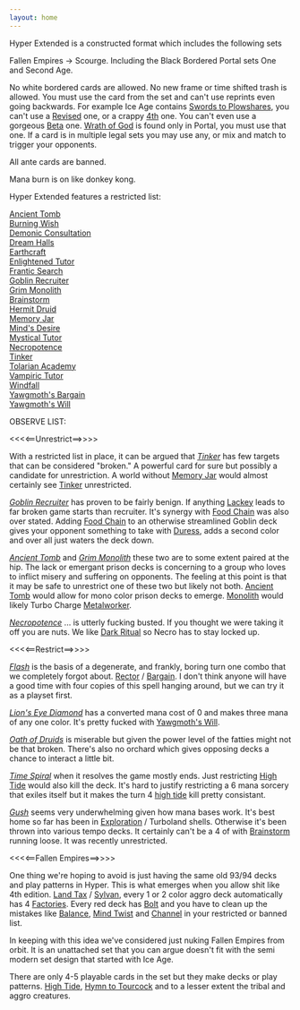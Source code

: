 ```yaml
---
layout: home
---
```


Hyper Extended is a constructed format which includes the following sets

Fallen Empires -> Scourge. Including the Black Bordered Portal sets One and Second Age.

No white bordered cards are allowed. No new frame or time shifted trash is allowed. You must use the card from the set and can't use reprints even going backwards. For example Ice Age contains <a href="https://scryfall.com/card/ice/54/swords-to-plowshares">Swords to Plowshares</a>, you can't use a <a href="https://scryfall.com/card/3ed/41/swords-to-plowshares">Revised</a> one, or a crappy <a href="https://scryfall.com/card/4ed/52/swords-to-plowshares">4th</a> one. You can't even use a gorgeous <a href="https://scryfall.com/card/leb/41/swords-to-plowshares">Beta</a> one. <a href="https://scryfall.com/card/por/39/wrath-of-god">Wrath of God</a> is found only in Portal, you must use that one. If a card is in multiple legal sets you may use any, or mix and match to trigger your opponents.


All ante cards are banned.

Mana burn is on like donkey kong.

Hyper Extended features a restricted list:

<a href="https://scryfall.com/card/tmp/315/ancient-tomb">Ancient Tomb</a><br/>
<a href="https://scryfall.com/card/jud/83/burning-wish">Burning Wish</a><br/>
<a href="https://scryfall.com/card/ice/121/demonic-consultation">Demonic Consultation</a><br/>
<a href="https://scryfall.com/card/sth/28/dream-halls">Dream Halls</a><br/>
<a href="https://scryfall.com/card/tmp/222/earthcraft">Earthcraft</a><br/>
<a href="https://scryfall.com/card/mir/14/enlightened-tutor">Enlightened Tutor</a><br/>
<a href="https://scryfall.com/card/ulg/32/frantic-search">Frantic Search</a><br/>
<a href="https://scryfall.com/card/vis/80/goblin-recruiter">Goblin Recruiter</a><br/>
<a href="https://scryfall.com/card/ulg/126/grim-monolith">Grim Monolith</a><br/>
<a href="https://scryfall.com/card/mmq/61/brainstorm">Brainstorm</a><br/>
<a href="https://scryfall.com/card/sth/108/hermit-druid">Hermit Druid</a><br/>
<a href="https://scryfall.com/card/ulg/129/memory-jar">Memory Jar</a><br/>
<a href="https://scryfall.com/card/scg/41/minds-desire">Mind's Desire</a><br/>
<a href="https://scryfall.com/card/mir/80/mystical-tutor">Mystical Tutor</a><br/>
<a href="https://scryfall.com/card/ice/154/necropotence">Necropotence</a><br/>
<a href="https://scryfall.com/card/ulg/45/tinker">Tinker</a><br/>
<a href="https://scryfall.com/card/usg/330/tolarian-academy">Tolarian Academy</a><br/>
<a href="https://scryfall.com/card/vis/72/vampiric-tutor">Vampiric Tutor</a><br/>
<a href="https://scryfall.com/card/usg/111/windfall">Windfall</a><br/>
<a href="https://scryfall.com/card/uds/75/yawgmoths-bargain">Yawgmoth's Bargain</a><br/>
<a href="https://scryfall.com/card/usg/171/yawgmoths-will">Yawgmoth's Will</a><br/>

OBSERVE LIST:

<<<<==Unrestrict==>>>>

With a restricted list in place, it can be argued that *<a href="https://scryfall.com/card/ulg/45/tinker">Tinker</a>* has few targets that can be considered "broken." A powerful card for sure but possibly a candidate for unrestriction. A world without <a href="https://scryfall.com/card/ulg/129/memory-jar">Memory Jar</a> would almost certainly see <a href="https://scryfall.com/card/ulg/45/tinker">Tinker</a> unrestricted.

*<a href="https://scryfall.com/card/vis/80/goblin-recruiter">Goblin Recruiter</a>* has proven to be fairly benign. If anything <a href="https://scryfall.com/card/usg/190/goblin-lackey">Lackey</a> leads to far broken game starts than recruiter. It's synergy with <a href="https://scryfall.com/card/mmq/246/food-chain">Food Chain</a> was also over stated. Adding <a href="https://scryfall.com/card/mmq/246/food-chain">Food Chain</a> to an otherwise streamlined Goblin deck gives your opponent something to take with <a href="https://scryfall.com/card/usg/132/duress">Duress</a>, adds a second color and over all just waters the deck down.

*<a href="https://scryfall.com/card/tmp/315/ancient-tomb">Ancient Tomb</a>* and *<a href="https://scryfall.com/card/ulg/126/grim-monolith">Grim Monolith</a>* these two are to some extent paired at the hip. The lack or emergant prison decks is concerning to a group who loves to inflict misery and suffering on opponents. The feeling at this point is that it may be safe to unrestrict one of these two but likely not both. <a href="https://scryfall.com/card/tmp/315/ancient-tomb">Ancient Tomb</a> would allow for mono color prison decks to emerge. <a href="https://scryfall.com/card/ulg/126/grim-monolith">Monolith</a> would likely Turbo Charge <a href="https://scryfall.com/card/uds/135/metalworker">Metalworker</a>.

*<a href="https://scryfall.com/card/ice/154/necropotence">Necropotence</a>* ... is utterly fucking busted. If you thought we were taking it off you are nuts. We like <a href="https://scryfall.com/card/mir/116/dark-ritual">Dark Ritual</a> so Necro has to stay locked up.

<<<<==Restrict==>>>>

*<a href="https://scryfall.com/card/mir/66/flash">Flash</a>* is the basis of a degenerate, and frankly, boring turn one combo that we completely forgot about. <a href="https://scryfall.com/card/uds/1/academy-rector">Rector</a> / <a href="https://scryfall.com/card/uds/75/yawgmoths-bargain">Bargain</a>. I don't think anyone will have a good time with four copies of this spell hanging around, but we can try it as a playset first.

*<a href="https://scryfall.com/card/mir/307/lions-eye-diamond">Lion's Eye Diamond</a>* has a converted mana cost of 0 and makes three mana of any one color. It's pretty fucked with <a href="https://scryfall.com/card/usg/171/yawgmoths-will">Yawgmoth's Will</a>.

*<a href="https://scryfall.com/card/exo/115/oath-of-druids">Oath of Druids</a>* is miserable but given the power level of the fatties might not be that broken. There's also no orchard which gives opposing decks a chance to interact a little bit.

*<a href="https://scryfall.com/card/usg/103/time-spiral">Time Spiral</a>* when it resolves the game mostly ends. Just restricting <a href="https://scryfall.com/card/fem/18b/high-tide">High Tide</a> would also kill the deck. It's hard to justify restricting a 6 mana sorcery that exiles itself but it makes the turn 4 <a href="https://scryfall.com/card/fem/18b/high-tide">high tide</a> kill pretty consistant.

*<a href="https://scryfall.com/card/mmq/82/gush">Gush</a>* seems very underwhelming given how mana bases work. It's best home so far has been in <a href="https://scryfall.com/card/usg/250/exploration">Exploration</a> / Turboland shells. Otherwise it's been thrown into various tempo decks. It certainly can't be a 4 of with <a href="https://scryfall.com/card/mmq/61/brainstorm">Brainstorm</a> running loose. It was recently unrestricted.

<<<<==Fallen Empires==>>>>

One thing we're hoping to avoid is just having the same old 93/94 decks and play patterns in Hyper. This is what emerges when you allow shit like 4th edition. <a href="https://scryfall.com/card/4ed/34/land-tax">Land Tax</a> / <a href="https://scryfall.com/card/4ed/273/sylvan-library">Sylvan</a>, every 1 or 2 color aggro deck automatically has 4 <a href="https://scryfall.com/card/4ed/361/mishras-factory">Factories</a>. Every red deck has <a href="https://scryfall.com/card/4ed/208/lightning-bolt">Bolt</a> and you have to clean up the mistakes like <a href="https://scryfall.com/card/4ed/6/balance">Balance</a>, <a href="https://scryfall.com/card/4ed/147/mind-twist">Mind Twist</a> and <a href="https://scryfall.com/card/4ed/236/channel">Channel</a> in your restricted or banned list.

In keeping with this idea we've considered just nuking Fallen Empires from orbit. It is an unattached set that you can argue doesn't fit with the semi modern set design that started with Ice Age.

There are only 4-5 playable cards in the set but they make decks or play patterns. <a href="https://scryfall.com/card/fem/18b/high-tide">High Tide</a>, <a href="https://scryfall.com/card/fem/38c/hymn-to-tourach">Hymn to Tourcock</a> and to a lesser extent the tribal and aggro creatures.
